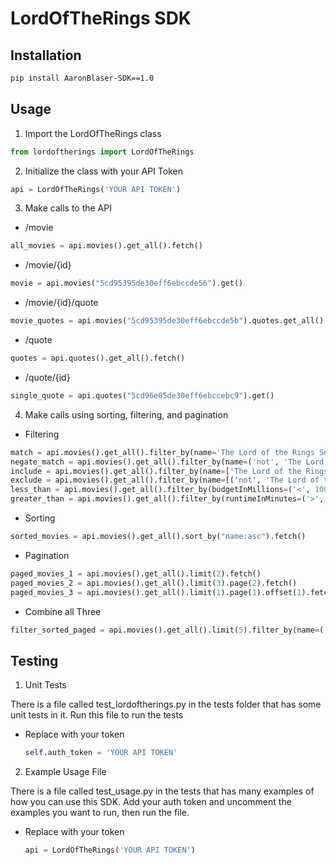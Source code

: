 # LordOfTheRings SDK

## Installation

```bash
pip install AaronBlaser-SDK==1.0
```

## Usage

1. Import the LordOfTheRings class

```python
from lordoftherings import LordOfTheRings
```

2. Initialize the class with your API Token

```python
api = LordOfTheRings('YOUR API TOKEN')
```

3. Make calls to the API

- /movie
```python
all_movies = api.movies().get_all().fetch()
```
- /movie/{id}
```python
movie = api.movies("5cd95395de30eff6ebccde56").get()
```
- /movie/{id}/quote
```python
movie_quotes = api.movies("5cd95395de30eff6ebccde5b").quotes.get_all().fetch()
```
- /quote
```python
quotes = api.quotes().get_all().fetch()
```
- /quote/{id}
```python
single_quote = api.quotes("5cd96e05de30eff6ebccebc9").get()
```

4. Make calls using sorting, filtering, and pagination

- Filtering
```python
match = api.movies().get_all().filter_by(name='The Lord of the Rings Series').fetch() 
negate_match = api.movies().get_all().filter_by(name=('not', 'The Lord of the Rings Series')).fetch() 
include = api.movies().get_all().filter_by(name=['The Lord of the Rings Series', 'The Desolation of Smaug']).fetch()
exclude = api.movies().get_all().filter_by(name=[('not', 'The Lord of the Rings Series'), ('not', 'The Desolation of Smaug')]).fetch()
less_than = api.movies().get_all().filter_by(budgetInMillions=('<', 100)).fetch() 
greater_than = api.movies().get_all().filter_by(runtimeInMinutes=('>', 160)).fetch()
```

- Sorting
```python
sorted_movies = api.movies().get_all().sort_by("name:asc").fetch()
```

- Pagination
```python
paged_movies_1 = api.movies().get_all().limit(2).fetch()
paged_movies_2 = api.movies().get_all().limit(3).page(2).fetch()
paged_movies_3 = api.movies().get_all().limit(1).page(1).offset(1).fetch()
```

- Combine all Three
```python
filter_sorted_paged = api.movies().get_all().limit(5).filter_by(name=('not', 'The Lord of the Rings Series')).sort_by('name:asc').fetch()
```

## Testing

1. Unit Tests

There is a file called test_lordoftherings.py in the tests folder that has some unit tests in it. Run this file to run the tests

- Replace with your token
    ```python
    self.auth_token = 'YOUR API TOKEN'
    ```

2. Example Usage File

There is a file called test_usage.py in the tests that has many examples of how you can use this SDK. Add your auth token and uncomment
the examples you want to run, then run the file.

- Replace with your token
    ```python
    api = LordOfTheRings('YOUR API TOKEN')
    ```



